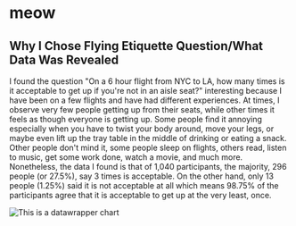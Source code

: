 # meow

## Why I Chose Flying Etiquette Question/What Data Was Revealed 

I found the question "On a 6 hour flight from NYC to LA, how many times is it acceptable to get up if you're not in an aisle seat?" interesting because I have been on a few flights and have had different experiences. At times, I observe very few people getting up from their seats, while other times it feels as though everyone is getting up. Some people find it annoying especially when you have to twist your body around, move your legs, or maybe even lift up the tray table in the middle of drinking or eating a snack. Other people don't mind it, some people sleep on flights, others read, listen to music, get some work done, watch a movie, and much more. Nonetheless, the data I found is that of 1,040 participants, the majority, 296 people (or 27.5%), say 3 times is acceptable. On the other hand, only 13 people (1.25%) said it is not acceptable at all which means 98.75% of the participants agree that it is acceptable to get up at the very least, once. 

![This is a datawrapper chart](data-wrapper.png)


